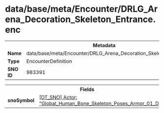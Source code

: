 <h1>data/base/meta/Encounter/DRLG_Arena_Decoration_Skeleton_Entrance.enc</h1><table><tr><th colspan="100%">Metadata</th></tr><tr><td><b>Name</b></td><td>data/base/meta/Encounter/DRLG_Arena_Decoration_Skeleton_Entrance.enc</td></tr><tr><td><b>Type</b></td><td>EncounterDefinition</td></tr><tr><td><b>SNO ID</b></td><td>983391</td></tr></table>

<table><tr><th colspan="100%">Fields</th></tr><tr><td><b>snoSymbol</b></td><td><a href="..\Actor\Global_Human_Bone_Skeleton_Poses_Armor_01_Dyn.acr">[DT_SNO] Actor: "Global_Human_Bone_Skeleton_Poses_Armor_01_Dyn"</a></td></tr></table>

